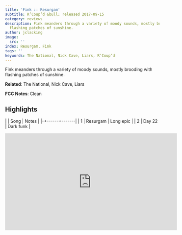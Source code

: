 ```yaml
---
title: 'Fink :: Resurgam'
subtitle: R’Coup’d &bull; released 2017-09-15
category: reviews
description: Fink meanders through a variety of moody sounds, mostly brooding with
  flashing patches of sunshine.
author: jclacking
image:
  src: ''
index: Resurgam, Fink
tags: ''
keywords: The National, Nick Cave, Liars, R’Coup’d
---
```

Fink meanders through a variety of moody sounds, mostly brooding with flashing patches of sunshine.<!--more-->

**Related**: The National, Nick Cave, Liars

**FCC Notes**: Clean

## Highlights

| | Song | Notes |
|-+------+-------|
| 1 | Resurgam | Long epic |
| 2 | Day 22 | Dark funk |

<div class="tlo-detail-video"><iframe width="560" height="315" src="https://www.youtube.com/embed/3Vwdp3n-Fic" frameborder="0" allow="autoplay; encrypted-media" allowfullscreen></iframe></div>

